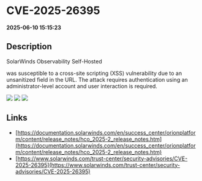 # CVE-2025-26395

**2025-06-10 15:15:23**

## Description
SolarWinds Observability Self-Hosted

 was susceptible to a cross-site scripting (XSS) vulnerability due to an unsanitized field in the URL. The attack requires authentication using an administrator-level account and user interaction is required.

![](https://img.shields.io/static/v1?label=Score&message=7.1&color=red)
![](https://img.shields.io/static/v1?label=Severity&message=HIGH&color=red)
![](https://img.shields.io/static/v1?label=CWE&message=XSS&color=green)

## Links
- [https://documentation.solarwinds.com/en/success_center/orionplatform/content/release_notes/hco_2025-2_release_notes.htm](https://documentation.solarwinds.com/en/success_center/orionplatform/content/release_notes/hco_2025-2_release_notes.htm)
- [https://www.solarwinds.com/trust-center/security-advisories/CVE-2025-26395](https://www.solarwinds.com/trust-center/security-advisories/CVE-2025-26395)
